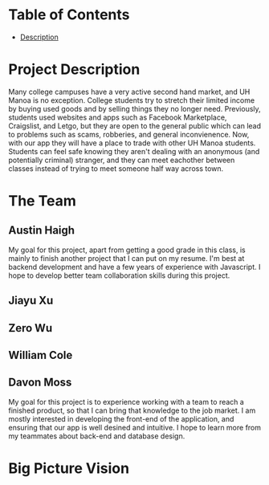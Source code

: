 # Table of Contents
* [Description](#description)

# Project Description

Many college campuses have a very active second hand market, and UH Manoa is no exception. College students try to stretch their limited income by buying used goods and by selling things they no longer need. Previously, students used websites and apps such as Facebook Marketplace, Craigslist, and Letgo, but they are open to the general public which can lead to problems such as scams, robberies, and general inconvienence. Now, with our app they will have a place to trade with other UH Manoa students. Students can feel safe knowing they aren't dealing with an anonymous (and potentially criminal) stranger, and they can meet eachother between classes instead of trying to meet someone half way across town.

# The Team

## Austin Haigh
My goal for this project, apart from getting a good grade in this class, is mainly to finish another project that I can put on my resume. I'm best at backend development and have a few years of experience with Javascript. I hope to develop better team collaboration skills during this project.

## Jiayu Xu

## Zero Wu

## William Cole

## Davon Moss
My goal for this project is to experience working with a team to reach a finished product, so that I can bring that knowledge to the job market. I am mostly interested in developing the front-end of the application, and ensuring that our app is well desined and intuitive. I hope to learn more from my teammates about back-end and database design. 

# Big Picture Vision
